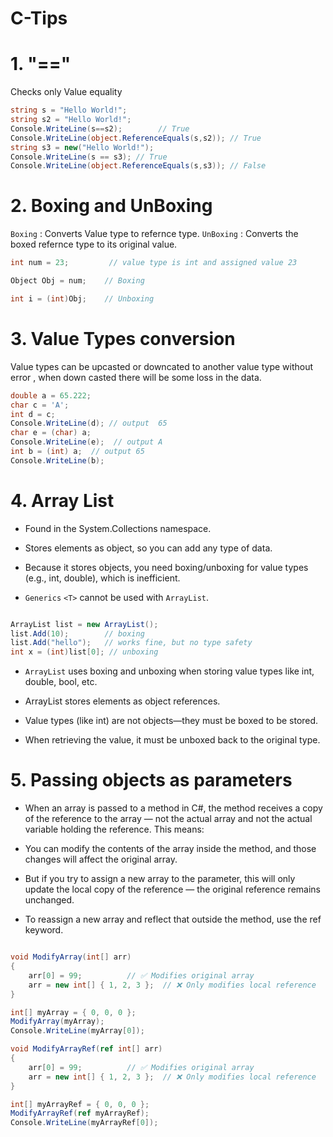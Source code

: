 # C-Tips

# 1. "=="

Checks only Value equality

```csharp
string s = "Hello World!";
string s2 = "Hello World!";
Console.WriteLine(s==s2);        // True
Console.WriteLine(object.ReferenceEquals(s,s2)); // True
string s3 = new("Hello World!");
Console.WriteLine(s == s3); // True
Console.WriteLine(object.ReferenceEquals(s,s3)); // False
```

# 2. Boxing and UnBoxing

`Boxing` : Converts Value type to refernce type. 
`UnBoxing` : Converts the boxed refernce type to its original value.

```csharp
int num = 23;         // value type is int and assigned value 23

Object Obj = num;    // Boxing

int i = (int)Obj;    // Unboxing
```

# 3. Value Types conversion

Value types can be upcasted or downcated to another value type without error , when down casted there will be some loss
in the data.

```csharp
double a = 65.222;  
char c = 'A';
int d = c;
Console.WriteLine(d); // output  65
char e = (char) a;
Console.WriteLine(e);  // output A
int b = (int) a;  // output 65
Console.WriteLine(b);
```

# 4. Array List

- Found in the System.Collections namespace.

- Stores elements as object, so you can add any type of data.

- Because it stores objects, you need boxing/unboxing for value types (e.g., int, double), which is inefficient.

- `Generics` `<T>` cannot be used with `ArrayList`. 

```csharp

ArrayList list = new ArrayList();
list.Add(10);        // boxing
list.Add("hello");   // works fine, but no type safety
int x = (int)list[0]; // unboxing

```

- `ArrayList` uses boxing and unboxing when storing value types like int, double, bool, etc.
  
- ArrayList stores elements as object references.

- Value types (like int) are not objects—they must be boxed to be stored.

- When retrieving the value, it must be unboxed back to the original type.

# 5. Passing objects as parameters

- When an array is passed to a method in C#, the method receives a copy of the reference to the array — not the actual array and not the actual variable holding the reference. This means:

- You can modify the contents of the array inside the method, and those changes will affect the original array.

- But if you try to assign a new array to the parameter, this will only update the local copy of the reference — the original reference remains unchanged.

- To reassign a new array and reflect that outside the method, use the ref keyword.

```csharp

void ModifyArray(int[] arr)
{
    arr[0] = 99;          // ✅ Modifies original array
    arr = new int[] { 1, 2, 3 };  // ❌ Only modifies local reference
}

int[] myArray = { 0, 0, 0 };
ModifyArray(myArray);
Console.WriteLine(myArray[0]); 

void ModifyArrayRef(ref int[] arr)
{
    arr[0] = 99;          // ✅ Modifies original array
    arr = new int[] { 1, 2, 3 };  // ❌ Only modifies local reference
}

int[] myArrayRef = { 0, 0, 0 };
ModifyArrayRef(ref myArrayRef);
Console.WriteLine(myArrayRef[0]); 
```


